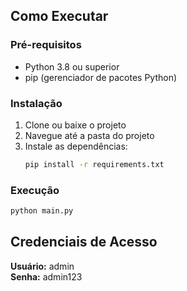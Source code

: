 ## Como Executar

### Pré-requisitos
- Python 3.8 ou superior
- pip (gerenciador de pacotes Python)

### Instalação
1. Clone ou baixe o projeto
2. Navegue até a pasta do projeto
3. Instale as dependências:
   ```bash
   pip install -r requirements.txt
   ```

### Execução
```bash
python main.py
```

## Credenciais de Acesso

**Usuário:** admin  
**Senha:** admin123